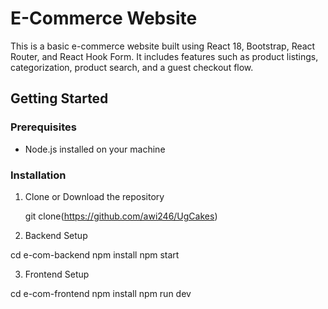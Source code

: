 
# E-Commerce Website

This is a basic e-commerce website built using React 18, Bootstrap, React Router, and React Hook Form. It includes features such as product listings, categorization, product search, and a guest checkout flow.

## Getting Started

### Prerequisites

- Node.js installed on your machine

### Installation

1. Clone or Download the repository

   git clone(https://github.com/awi246/UgCakes)

   
2. Backend Setup

  cd e-com-backend
  npm install
  npm start

3. Frontend Setup

  cd e-com-frontend
  npm install
  npm run dev
